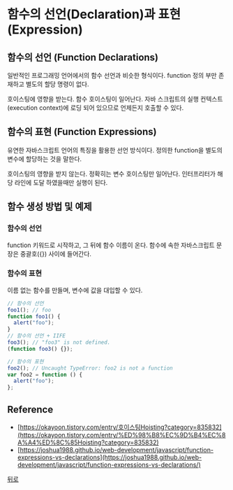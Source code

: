# 함수의 선언(Declaration)과 표현(Expression)

## 함수의 선언 (Function Declarations)

일반적인 프로그래밍 언어에서의 함수 선언과 비슷한 형식이다. function 정의 부만 존재하고 별도의 할당 명령이 없다.

호이스팅에 영향을 받는다. 함수 호이스팅이 일어난다. 자바 스크립트의 실행 컨텍스트(execution context)에 로딩 되어 있으므로 언제든지 호출할 수 있다.

## 함수의 표현 (Function Expressions)

유연한 자바스크립트 언어의 특징을 활용한 선언 방식이다. 정의한 function을 별도의 변수에 할당하는 것을 말한다.

호이스팅의 영향을 받지 않는다. 정확히는 변수 호이스팅만 일어난다. 인터프리터가 해당 라인에 도달 하였을때만 실행이 된다.

## 함수 생성 방법 및 예제

### 함수의 선언

function 키워드로 시작하고, 그 뒤에 함수 이름이 온다. 함수에 속한 자바스크립트 문장은 중괄호({}) 사이에 들어간다.

### 함수의 표현

이름 없는 함수를 만들며, 변수에 값을 대입할 수 있다.

```jsx
// 함수의 선언
foo1(); // foo
function foo1() {
  alert("foo");
}
// 함수의 선언 + IIFE
foo3(); // "foo3" is not defined.
(function foo3() {});

// 함수의 표현
foo2(); // Uncaught TypeError: foo2 is not a function
var foo2 = function () {
  alert("foo");
};
```

## Reference

- [https://okayoon.tistory.com/entry/호이스팅Hoisting?category=835832](https://okayoon.tistory.com/entry/%ED%98%B8%EC%9D%B4%EC%8A%A4%ED%8C%85Hoisting?category=835832)
- [https://joshua1988.github.io/web-development/javascript/function-expressions-vs-declarations](https://joshua1988.github.io/web-development/javascript/function-expressions-vs-declarations/)

[뒤로](https://github.com/SeongYongLee/TIL/tree/main/JavaScript)
